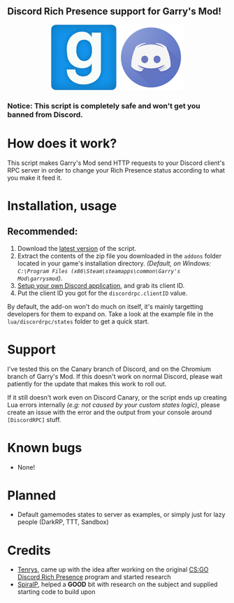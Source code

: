 
## Discord Rich Presence support for Garry's Mod!

<p align="center">
    <img src="https://raw.githubusercontent.com/Metastruct/gmod_discordrpc/master/img/gmod_icon.png" height=150/>
    <img src="https://raw.githubusercontent.com/Metastruct/gmod_discordrpc/master/img/discord_icon.png" height=150/>
</p>

### Notice: This script is completely safe and won't get you banned from Discord.

# How does it work?

This script makes Garry's Mod send HTTP requests to your Discord client's RPC server in order to change your Rich Presence status according to what you make it feed it.

# Installation, usage

## Recommended:

1. Download the [latest version](https://github.com/Tenrys/gmod_discordrpc/archive/master.zip) of the script.
2. Extract the contents of the zip file you downloaded in the `addons` folder located in your game's installation directory. *(Default, on Windows: `C:\Program Files (x86\Steam\steamapps\common\Garry's Mod\garrysmod`)*.
3. [Setup your own Discord application](https://discordapp.com/developers/applications/me), and grab its client ID.
4. Put the client ID you got for the `discordrpc.clientID` value.

By default, the add-on won't do much on itself, it's mainly targetting developers for them to expand on. Take a look at the example file in the `lua/discordrpc/states` folder to get a quick start.

# Support

I've tested this on the Canary branch of Discord, and on the Chromium branch of Garry's Mod.
If this doesn't work on normal Discord, please wait patiently for the update that makes this work to roll out.

If it still doesn't work even on Discord Canary, or the script ends up creating Lua errors internally *(e.g: not caused by your custom states logic)*, please create an issue with the error and the output from your console around `[DiscordRPC]` stuff.

# Known bugs

- None!

# Planned

- Default gamemodes states to server as examples, or simply just for lazy people (DarkRP, TTT, Sandbox)

# Credits

- [Tenrys](https://github.com/Tenrys), came up with the idea after working on the original [CS:GO Discord Rich Presence](https://github.com/Tenrys/csgo_richpresence) program and started research
- [SpiralP](https://github.com/SpiralP), helped a **GOOD** bit with research on the subject and supplied starting code to build upon
